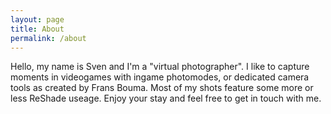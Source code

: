 ```yaml
---
layout: page
title: About
permalink: /about
---
```


Hello, my name is Sven and I'm a "virtual photographer". I like to capture moments in videogames with ingame photomodes, or dedicated camera tools as created by Frans Bouma. Most of my shots feature some more or less ReShade useage. Enjoy your stay and feel free to get in touch with me.
